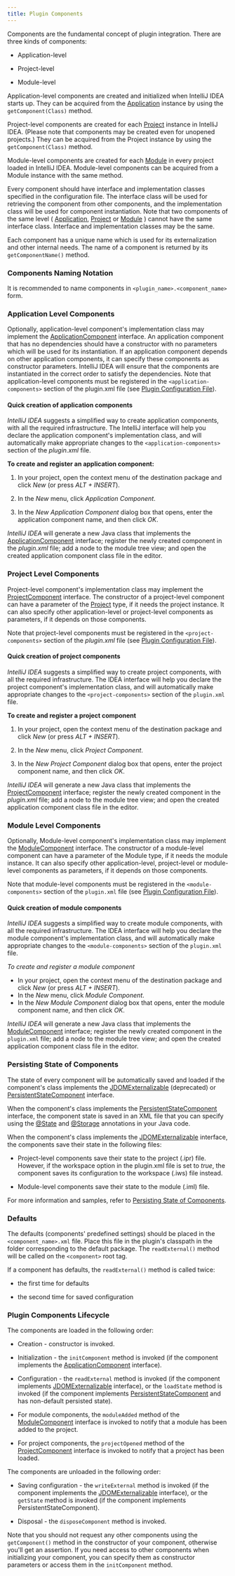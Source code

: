 ```yaml
---
title: Plugin Components
---
```


Components are the fundamental concept of plugin integration.
There are three kinds of components:
<!-- TODO Table Of Contents -->

*  Application-level

*  Project-level

*  Module-level


Application-level components are created and initialized when IntelliJ IDEA starts up.
They can be acquired from the
[Application](https://upsource.jetbrains.com/idea-community/file/1731d054af4ca27aa827c03929e27eeb0e6a8366/platform/core-api/src/com/intellij/openapi/application/Application.java)
instance by using the `getComponent(Class)` method.

Project-level components are created for each
[Project](https://upsource.jetbrains.com/idea-community/file/1731d054af4ca27aa827c03929e27eeb0e6a8366/platform/core-api/src/com/intellij/openapi/project/Project.java)
instance in IntelliJ IDEA. (Please note that components may be created even for unopened projects.)
They can be acquired from the Project instance by using the `getComponent(Class)` method.

Module-level components are created for each
[Module](https://upsource.jetbrains.com/idea-community/file/1731d054af4ca27aa827c03929e27eeb0e6a8366/platform/core-api/src/com/intellij/openapi/module/Module.java)
in every project loaded in IntelliJ IDEA.
Module-level components can be acquired from a Module instance with the same method.

Every component should have interface and implementation classes specified in the configuration file.
The interface class will be used for retrieving the component from other components, and the implementation class will be used for component instantiation.
Note that two components of the same level (
[Application](https://upsource.jetbrains.com/idea-community/file/1731d054af4ca27aa827c03929e27eeb0e6a8366/platform/core-api/src/com/intellij/openapi/application/Application.java),
[Project](https://upsource.jetbrains.com/idea-community/file/1731d054af4ca27aa827c03929e27eeb0e6a8366/platform/core-api/src/com/intellij/openapi/project/Project.java)
or
[Module](https://upsource.jetbrains.com/idea-community/file/1731d054af4ca27aa827c03929e27eeb0e6a8366/platform/core-api/src/com/intellij/openapi/module/Module.java)
) cannot have the same interface class.
Interface and implementation classes may be the same.

Each component has a unique name which is used for its externalization and other internal needs.
The name of a component is returned by its `getComponentName()` method.

### Components Naming Notation

It is recommended to name components in `<plugin_name>.<component_name>` form.

### Application Level Components

Optionally, application-level component's implementation class may implement the
[ApplicationComponent](https://upsource.jetbrains.com/idea-community/file/1731d054af4ca27aa827c03929e27eeb0e6a8366/platform/core-api/src/com/intellij/openapi/components/ApplicationComponent.java)
interface.
An application component that has no dependencies should have a constructor with no parameters which will be used for its instantiation.
If an application component depends on other application components, it can specify these components as constructor parameters. IntelliJ IDEA will ensure that the components are instantiated in the correct order to satisfy the dependencies.
Note that application-level components must be registered in the `<application-components>` section of the plugin.xml file (see [Plugin Configuration File](plugin_configuration_file.md)).

#### Quick creation of application components

*IntelliJ IDEA* suggests a simplified way to create application components, with all the required infrastructure.
The IntelliJ interface will help you declare the application component's implementation class, and will automatically make appropriate changes to the `<application-components>` section of the *plugin.xml* file.

**To create and register an application component:**

1.  In your project, open the context menu of the destination package and click *New* (or press *ALT + INSERT*).

2.  In the *New* menu, click *Application Component*.

3.  In the *New Application Component* dialog box that opens, enter the application component name, and then click *OK*.

*IntelliJ IDEA* will generate a new Java class that implements the
[ApplicationComponent](https://upsource.jetbrains.com/idea-community/file/1731d054af4ca27aa827c03929e27eeb0e6a8366/platform/core-api/src/com/intellij/openapi/components/ApplicationComponent.java)
interface; register the newly created component in the *plugin.xml* file; add a node to the module tree view; and open the created application component class file in the editor.

### Project Level Components

Project-level component's implementation class may implement the
[ProjectComponent](https://upsource.jetbrains.com/idea-community/file/1731d054af4ca27aa827c03929e27eeb0e6a8366/platform/core-api/src/com/intellij/openapi/components/ProjectComponent.java)
interface.
The constructor of a project-level component can have a parameter of the
[Project](https://upsource.jetbrains.com/idea-community/file/1731d054af4ca27aa827c03929e27eeb0e6a8366/platform/core-api/src/com/intellij/openapi/project/Project.java)
type, if it needs the project instance.
It can also specify other application-level or project-level components as parameters, if it depends on those components.

Note that project-level components must be registered in the `<project-components>` section of the *plugin.xml* file (see [Plugin Configuration File](plugin_configuration_file.md)).

#### Quick creation of project components

 <!--TODO Link to demo source code -->
*IntelliJ IDEA* suggests a simplified way to create project components, with all the required infrastructure.
The IDEA interface will help you declare the project component's implementation class, and will automatically make appropriate changes to the `<project-components>` section of the `plugin.xml` file.

**To create and register a project component**

1.  In your project, open the context menu of the destination package and click *New* (or press *ALT + INSERT*).

2.  In the *New* menu, click *Project Component*.

3.  In the *New Project Component* dialog box that opens, enter the project component name, and then click *OK*.

*IntelliJ IDEA* will generate a new Java class that implements the
[ProjectComponent](https://upsource.jetbrains.com/idea-community/file/1731d054af4ca27aa827c03929e27eeb0e6a8366/platform/core-api/src/com/intellij/openapi/components/ProjectComponent.java)
interface; register the newly created component in the *plugin.xml* file; add a node to the module tree view; and open the created application component class file in the editor.


### Module Level Components

Optionally, Module-level component's implementation class may implement the
[ModuleComponent](https://upsource.jetbrains.com/idea-community/file/1731d054af4ca27aa827c03929e27eeb0e6a8366/platform/core-api/src/com/intellij/openapi/module/ModuleComponent.java)
interface.
The constructor of a module-level component can have a parameter of the Module type, if it needs the module instance.
It can also specify other application-level, project-level or module-level components as parameters, if it depends on those components.

Note that module-level components must be registered in the `<module-components>` section of the `plugin.xml` file (see [Plugin Configuration File](plugin_configuration_file.md)).

#### Quick creation of module components

*IntelliJ IDEA* suggests a simplified way to create module components, with all the required infrastructure.
The IDEA interface will help you declare the module component's implementation class, and will automatically make appropriate changes to the `<module-components>` section of the `plugin.xml` file.

*To create and register a module component*

* In your project, open the context menu of the destination package and click *New* (or press *ALT + INSERT*).
* In the *New* menu, click *Module Component*.
* In the *New Module Component* dialog box that opens, enter the module component name, and then click *OK*.

*IntelliJ IDEA* will generate a new Java class that implements the
[ModuleComponent](https://upsource.jetbrains.com/idea-community/file/1731d054af4ca27aa827c03929e27eeb0e6a8366/platform/core-api/src/com/intellij/openapi/module/ModuleComponent.java)
interface; register the newly created component in the `plugin.xml` file; add a node to the module tree view; and open the created application component class file in the editor.

### Persisting State of Components

The state of every component will be automatically saved and loaded if the component's class implements the
[JDOMExternalizable](https://upsource.jetbrains.com/idea-community/file/1731d054af4ca27aa827c03929e27eeb0e6a8366/platform/util/src/com/intellij/openapi/util/JDOMExternalizable.java)
(deprecated) or
[PersistentStateComponent](https://upsource.jetbrains.com/idea-community/file/1731d054af4ca27aa827c03929e27eeb0e6a8366/platform/core-api/src/com/intellij/openapi/components/PersistentStateComponent.java)
interface.

When the component's class implements the
[PersistentStateComponent](https://upsource.jetbrains.com/idea-community/file/1731d054af4ca27aa827c03929e27eeb0e6a8366/platform/core-api/src/com/intellij/openapi/components/PersistentStateComponent.java)
interface, the component state is saved in an XML file that you can specify using the
[@State](https://upsource.jetbrains.com/idea-community/file/1731d054af4ca27aa827c03929e27eeb0e6a8366/platform/projectModel-api/src/com/intellij/openapi/components/State.java)
and
[@Storage](https://upsource.jetbrains.com/idea-community/file/1731d054af4ca27aa827c03929e27eeb0e6a8366/platform/projectModel-api/src/com/intellij/openapi/components/Storage.java)
annotations in your Java code.

When the component's class implements the
[JDOMExternalizable](https://upsource.jetbrains.com/idea-community/file/1731d054af4ca27aa827c03929e27eeb0e6a8366/platform/util/src/com/intellij/openapi/util/JDOMExternalizable.java)
interface, the components save their state in the following files:

*  Project-level components save their state to the project (.ipr) file.
However, if the workspace option in the plugin.xml file is set to _true_, the component saves its configuration to the workspace (.iws) file instead.

*  Module-level components save their state to the module (.iml) file.

For more information and samples, refer to 
[Persisting State of Components](/basics/persisting_state_of_components.md).

### Defaults


The defaults (components' predefined settings) should be placed in the `<component_name>.xml` file.
Place this file in the plugin's classpath in the folder corresponding to the default package.
The `readExternal()` method will be called on the `<component>` root tag.

If a component has defaults, the `readExternal()` method is called twice:

*  the first time for defaults

*  the second time for saved configuration

### Plugin Components Lifecycle

The components are loaded in the following order:

*  Creation - constructor is invoked.

*  Initialization - the `initComponent` method is invoked (if the component implements the
[ApplicationComponent](https://upsource.jetbrains.com/idea-community/file/1731d054af4ca27aa827c03929e27eeb0e6a8366/platform/core-api/src/com/intellij/openapi/components/ApplicationComponent.java)
interface).

*  Configuration - the `readExternal` method is invoked (if the component implements
[JDOMExternalizable](https://upsource.jetbrains.com/idea-community/file/1731d054af4ca27aa827c03929e27eeb0e6a8366/platform/util/src/com/intellij/openapi/util/JDOMExternalizable.java)
interface), or the `loadState` method is invoked (if the component implements
[PersistentStateComponent](https://upsource.jetbrains.com/idea-community/file/1731d054af4ca27aa827c03929e27eeb0e6a8366/platform/core-api/src/com/intellij/openapi/components/PersistentStateComponent.java)
and has non-default persisted state).

*  For module components, the `moduleAdded` method of the
[ModuleComponent](https://upsource.jetbrains.com/idea-community/file/1731d054af4ca27aa827c03929e27eeb0e6a8366/platform/core-api/src/com/intellij/openapi/module/ModuleComponent.java)
interface is invoked to notify that a module has been added to the project.

*  For project components, the `projectOpened` method of the
[ProjectComponent](https://upsource.jetbrains.com/idea-community/file/1731d054af4ca27aa827c03929e27eeb0e6a8366/platform/core-api/src/com/intellij/openapi/components/ProjectComponent.java)
interface is invoked to notify that a project has been loaded.

The components are unloaded in the following order:

*  Saving configuration - the `writeExternal` method is invoked (if the component implements the
[JDOMExternalizable](https://upsource.jetbrains.com/idea-community/file/1731d054af4ca27aa827c03929e27eeb0e6a8366/platform/util/src/com/intellij/openapi/util/JDOMExternalizable.java)
interface), or the `getState` method is invoked (if the component implements PersistentStateComponent).

* Disposal - the `disposeComponent` method is invoked.

Note that you should not request any other components using the `getComponent()` method in the constructor of your component, otherwise you'll get an assertion.
If you need access to other components when initializing your component, you can specify them as constructor parameters or access them in the `initComponent` method.
